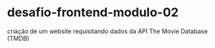# desafio-frontend-modulo-02
criação de um website requisitando dados da API The Movie Database (TMDB)

